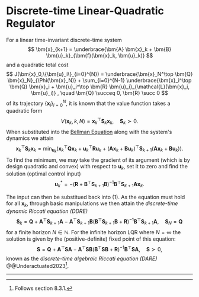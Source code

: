 # Discrete-time Linear-Quadratic Regulator

For a linear time-invariant discrete-time system
$$
\bm{x}_{k+1} = \underbrace{\bm{A} \bm{x}_k + \bm{B} \bm{u}_k}_{\bm{f}(\bm{x}_k, \bm{u}_k)}
$$
and a quadratic total cost
$$
J(\bm{x}_0,\{\bm{u}_i\}_{i=0}^{N}) = \underbrace{\bm{x}_N^\top \bm{Q} \bm{x}_N}_{\Phi(\bm{x}_N)} + \sum_{i=0}^{N-1} \underbrace{\bm{x}_i^\top \bm{Q} \bm{x}_i + \bm{u}_i^\top \bm{R} \bm{u}_i}_{\mathcal{L}(\bm{x}_i, \bm{u}_i)}
, \quad \bm{Q} \succeq 0, \bm{R} \succ 0
$$
of its trajectory $\{\bm{x}_i\}_{i=0}^N$, it is known that the value function takes a quadratic form
$$
V(\bm{x}_k,k,N) = \bm{x}_k^\top \bm{S}_k \bm{x}_k, \quad \bm{S}_k \succ 0.
$$
When substituted into the [Bellman Equation](BellmanEqn.md) along with the system's dynamics we attain
$$
\bm{x}_k^\top \bm{S}_k \bm{x}_k = \min_{\bm{u}_k} \left(\bm{x}_k^\top \bm{Q} \bm{x}_k + \bm{u}_k^\top \bm{R} \bm{u}_k + (\bm{A} \bm{x}_k + \bm{B} \bm{u}_k)^\top \bm{S}_{k+1} (\bm{A} \bm{x}_k + \bm{B} \bm{u}_k)\right) \tag{1}.
$$
To find the minimum, we may take the gradient of its argument (which is by design quadratic and convex) with respect to $\bm{u}_k$, set it to zero and find the solution (optimal control input)
$$
\bm{u}_k^* = - \left(\bm{R} + \bm{B}^\top \bm{S}_{k+1} \bm{B}\right)^{-1} \bm{B}^\top \bm{S}_{k+1} \bm{A} \bm{x}_k .
$$

The input can then be substitued back into (1). As the equation must hold for all $\bm{x}_k$, through basic manipulations we then attain the *discrete-time dynamic Riccati equation (DDRE)*
$$
\bm{S}_k = \bm{Q} + \bm{A}^\top \bm{S}_{k+1} \bm{A} - \bm{A}^\top \bm{S}_{k+1} \bm{B} \left(\bm{B}^\top \bm{S}_{k+1} \bm{B} + \bm{R}\right)^{-1} \bm{B}^\top \bm{S}_{k+1} \bm{A}, \quad \bm{S}_N = \bm{Q}
$$
for a finite horizon $N \in \mathbb{N}$. For the infinite horizon LQR where $N = \infty$ the solution is given by the (positive-definite) fixed point of this equation:
$$
\bm{S} = \bm{Q} + \bm{A}^\top \bm{S} \bm{A} - \bm{A}^\top \bm{S} \bm{B} \left(\bm{B}^\top \bm{S} \bm{B} + \bm{R}\right)^{-1} \bm{B}^\top \bm{S} \bm{A}, \quad \bm{S} \succ 0,
$$
known as the *discrete-time algebraic Riccati equation (DARE)* @@Underactuated2023[^1].

---

[^1]: Follows section 8.3.1.
